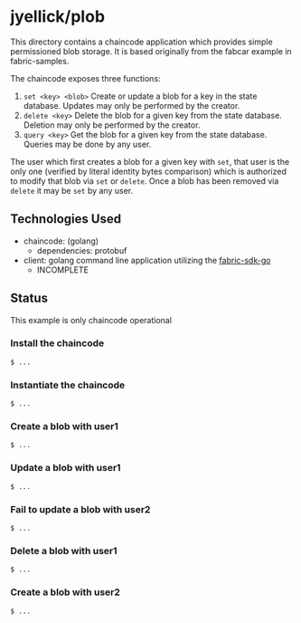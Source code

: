 # jyellick/plob
This directory contains a chaincode application which provides simple permissioned blob storage.  It is based originally from the fabcar example in fabric-samples.

The chaincode exposes three functions:
1. `set <key> <blob>` Create or update a blob for a key in the state database. Updates may only be performed by the creator.
2. `delete <key>` Delete the blob for a given key from the state database. Deletion may only be performed by the creator.
3. `query <key>` Get the blob for a given key from the state database.  Queries may be done by any user.

The user which first creates a blob for a given key with `set`, that user is the only one (verified by literal identity bytes comparison) which is authorized to modify that blob via `set` or `delete`.  Once a blob has been removed via `delete` it may be `set` by any user.

## Technologies Used
* chaincode: (golang)
  * dependencies: protobuf
* client: golang command line application utilizing the [fabric-sdk-go](https://github.com/hyperledger/fabric-sdk-go)
  * INCOMPLETE

## Status

This example is only chaincode operational

### Install the chaincode
```
$ ...
```
### Instantiate the chaincode
```
$ ...
```
### Create a blob with user1
```
$ ...
```
### Update a blob with user1
```
$ ...
```
### Fail to update a blob with user2
```
$ ...
```
### Delete a blob with user1
```
$ ...
```
### Create a blob with user2
```
$ ...
```
